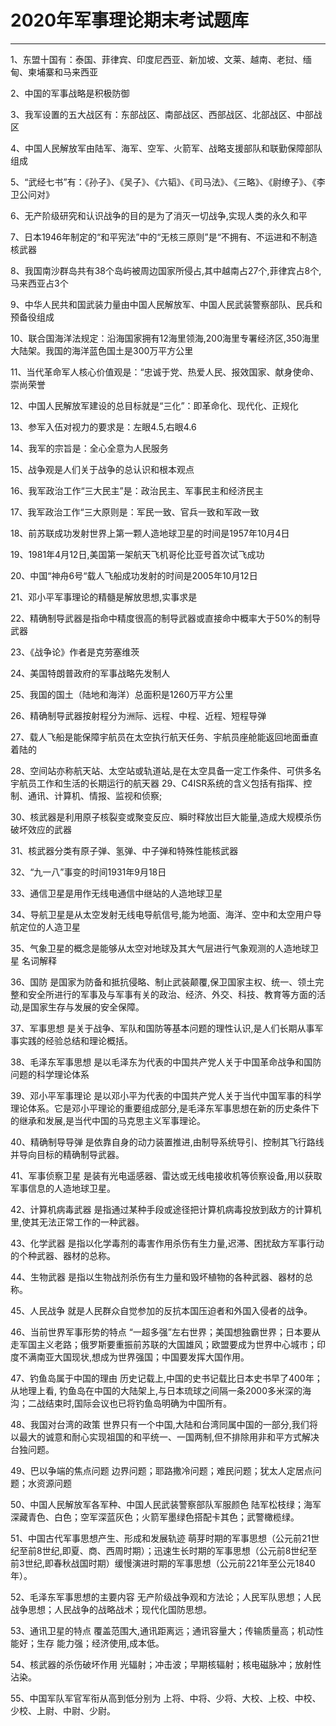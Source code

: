 # 2020年军事理论期末考试题库

------

1、东盟十国有：泰国、菲律宾、印度尼西亚、新加坡、文莱、越南、老挝、缅甸、柬埔寨和马来西亚

2、中国的军事战略是积极防御

3、我军设置的五大战区有：东部战区、南部战区、西部战区、北部战区、中部战区

4、中国人民解放军由陆军、海军、空军、火箭军、战略支援部队和联勤保障部队组成

5、“武经七书”有：《孙子》、《吴子》、《六韬》、《司马法》、《三略》、《尉缭子》、《李卫公问对》

6、无产阶级研究和认识战争的目的是为了消灭一切战争,实现人类的永久和平

7、日本1946年制定的“和平宪法”中的“无核三原则”是“不拥有、不运进和不制造核武器

8、我国南沙群岛共有38个岛屿被周边国家所侵占,其中越南占27个,菲律宾占8个,马来西亚占3个

9、中华人民共和国武装力量由中国人民解放军、中国人民武装警察部队、民兵和预备役组成

10、联合国海洋法规定：沿海国家拥有12海里领海,200海里专署经济区,350海里大陆架。我国的海洋蓝色国土是300万平方公里

11、当代革命军人核心价值观是：“忠诚于党、热爱人民、报效国家、献身使命、崇尚荣誉

12、中国人民解放军建设的总目标就是“三化”：即革命化、现代化、正规化

13、参军入伍对视力的要求是：左眼4.5,右眼4.6

14、我军的宗旨是：全心全意为人民服务

15、战争观是人们关于战争的总认识和根本观点

16、我军政治工作“三大民主”是：政治民主、军事民主和经济民主

17、我军政治工作“三大原则是：军民一致、官兵一致和军政一致

18、前苏联成功发射世界上第一颗人造地球卫星的时间是1957年10月4日

19、1981年4月12日,美国第一架航天飞机哥伦比亚号首次试飞成功

20、中国“神舟6号“载人飞船成功发射的时间是2005年10月12日

21、邓小平军事理论的精髓是解放思想,实事求是

22、精确制导武器是指命中精度很高的制导武器或直接命中概率大于50%的制导武器

23、《战争论》作者是克劳塞维茨

24、美国特朗普政府的军事战略先发制人

25、我国的国土（陆地和海洋）总面积是1260万平方公里

26、精确制导武器按射程分为洲际、远程、中程、近程、短程导弹

27、载人飞船是能保障宇航员在太空执行航天任务、宇航员座舱能返回地面垂直着陆的

28、空间站亦称航天站、太空站或轨道站,是在太空具备一定工作条件、可供多名宇航员工作和生活的长期运行的航天器 29、C4ISR系统的含义包括有指挥、控制、通讯、计算机、情报、监视和侦察;

30、核武器是利用原子核裂变或聚变反应、瞬时释放岀巨大能量,造成大规模杀伤破坏效应的武器

31、核武器分类有原子弹、氢弹、中子弹和特殊性能核武器

32、“九一八”事变的时间1931年9月18日

33、通信卫星是用作无线电通信中继站的人造地球卫星

34、导航卫星是从太空发射无线电导航信号,能为地面、海洋、空中和太空用户导航定位的人造卫星

35、气象卫星的概念是能够从太空对地球及其大气层进行气象观测的人造地球卫星 名词解释

36、国防 是国家为防备和抵抗侵略、制止武装颠覆,保卫国家主权、统一、领土完整和安全所进行的军事及与军事有关的政治、经济、外交、科技、教育等方面的活动,是国家生存与发展的安全保障。

37、军事思想 是关于战争、军队和国防等基本问题的理性认识,是人们长期从事军事实践的经验总结和理论概括。

38、毛泽东军事思想 是以毛泽东为代表的中国共产党人关于中国革命战争和国防问题的科学理论体系

39、邓小平军事理论 是以邓小平为代表的中国共产党人关于当代中国军事的科学理论体系。它是邓小平理论的重要组成部分,是毛泽东军事思想在新的历史条件下的继承和发展,是当代中国的马克思主义军事理论。

40、精确制导导弹 是依靠自身的动力装置推进,由制导系统导引、控制其飞行路线并导向目标的精确制导武器。

41、军事侦察卫星 是装有光电遥感器、雷达或无线电接收机等侦察设备,用以获取军事信息的人造地球卫星。

42、计算机病毒武器 是指通过某种手段或途径把计算机病毒投放到敌方的计算机里,使其无法正常工作的一种武器。

43、化学武器 是指以化学毒剂的毒害作用杀伤有生力量,迟滞、困扰敌方军事行动的个种武器、器材的总称。

44、生物武器 是指以生物战剂杀伤有生力量和毁坏植物的各种武器、器材的总称。

45、人民战争 就是人民群众自觉参加的反抗本国压迫者和外国入侵者的战争。

46、当前世界军事形势的特点 “一超多强”左右世界；美国想独霸世界；日本要从走军国主义老路；俄罗斯要重振前苏联的大国雄风；欧盟要成为世界中心城市；印度不满南亚大国现状,想成为世界强国；中国要发挥大国作用。

47、钓鱼岛属于中国的理由 历史记载上,中国的史书记载比日本史书早了400年；从地理上看, 钓鱼岛在中国的大陆架上,与日本琉球之间隔一条2000多米深的海沟；二战结束时,国际会议也已将钓鱼岛明确为中国所有。

48、我国对台湾的政策 世界只有一个中国,大陆和台湾同属中国的一部分,我们将以最大的诚意和耐心实现祖国的和平统一、一国两制,但不排除用非和平方式解决台独问题。 

49、巴以争端的焦点问题 边界问题；耶路撒冷问题；难民问题；犹太人定居点问题；水资源问题

50、中国人民解放军各军种、中国人民武装警察部队军服颜色 陆军松枝绿；海军深藏青色、白色；空军深蓝灰色；火箭军墨绿色搭配卡其色；武警橄榄绿。

51、中国古代军事思想产生、形成和发展轨迹 萌芽时期的军事思想（公元前21世纪至前8世纪,即夏、商、西周时期）；迅速生长时期的军事思想（公元前8世纪至前3世纪,即春秋战国时期）缓慢演进时期的军事思想（公元前221年至公元1840年）。

52、毛泽东军事思想的主要内容 无产阶级战争观和方法论；人民军队思想；人民战争思想；人民战争的战略战术；现代化国防思想。

53、通讯卫星的特点 覆盖范围大,通讯距离远；通讯容量大；传输质量高；机动性能好；生存 能力强；经济使用,成本低。

54、核武器的杀伤破坏作用 光辐射；冲击波；早期核辐射；核电磁脉冲；放射性沾染。

55、中国军队军官军衔从高到低分别为 上将、中将、少将、大校、上校、中校、少校、上尉、中尉、少尉。